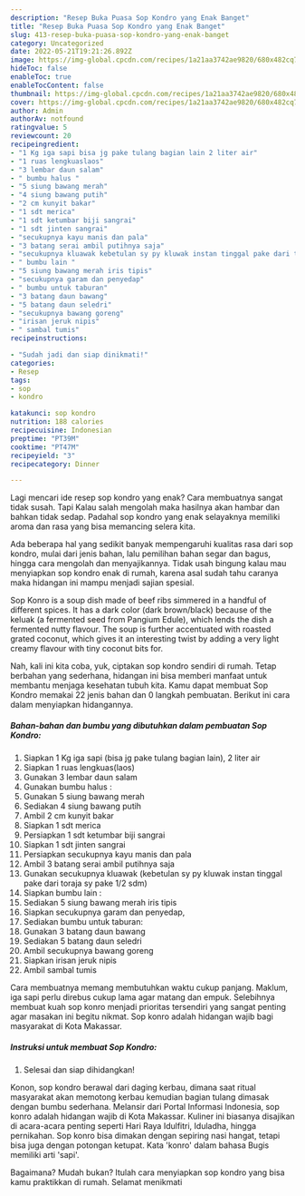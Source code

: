 ```yaml
---
description: "Resep Buka Puasa Sop Kondro yang Enak Banget"
title: "Resep Buka Puasa Sop Kondro yang Enak Banget"
slug: 413-resep-buka-puasa-sop-kondro-yang-enak-banget
category: Uncategorized
date: 2022-05-21T19:21:26.892Z
image: https://img-global.cpcdn.com/recipes/1a21aa3742ae9820/680x482cq70/sop-kondro-foto-resep-utama.jpg
hideToc: false
enableToc: true
enableTocContent: false
thumbnail: https://img-global.cpcdn.com/recipes/1a21aa3742ae9820/680x482cq70/sop-kondro-foto-resep-utama.jpg
cover: https://img-global.cpcdn.com/recipes/1a21aa3742ae9820/680x482cq70/sop-kondro-foto-resep-utama.jpg
author: Admin
authorAv: notfound
ratingvalue: 5
reviewcount: 20
recipeingredient:
- "1 Kg iga sapi bisa jg pake tulang bagian lain 2 liter air"
- "1 ruas lengkuaslaos"
- "3 lembar daun salam"
- " bumbu halus "
- "5 siung bawang merah"
- "4 siung bawang putih"
- "2 cm kunyit bakar"
- "1 sdt merica"
- "1 sdt ketumbar biji sangrai"
- "1 sdt jinten sangrai"
- "secukupnya kayu manis dan pala"
- "3 batang serai ambil putihnya saja"
- "secukupnya kluawak kebetulan sy py kluwak instan tinggal pake dari toraja sy pake 12 sdm"
- " bumbu lain "
- "5 siung bawang merah iris tipis"
- "secukupnya garam dan penyedap"
- " bumbu untuk taburan"
- "3 batang daun bawang"
- "5 batang daun seledri"
- "secukupnya bawang goreng"
- "irisan jeruk nipis"
- " sambal tumis"
recipeinstructions:

- "Sudah jadi dan siap dinikmati!"
categories:
- Resep
tags:
- sop
- kondro

katakunci: sop kondro 
nutrition: 188 calories
recipecuisine: Indonesian
preptime: "PT39M"
cooktime: "PT47M"
recipeyield: "3"
recipecategory: Dinner

---
```



Lagi mencari ide resep sop kondro yang enak? Cara membuatnya sangat tidak susah. Tapi Kalau salah mengolah maka hasilnya akan hambar dan bahkan tidak sedap. Padahal sop kondro yang enak selayaknya memiliki aroma dan rasa yang bisa memancing selera kita.


Ada beberapa hal yang sedikit banyak mempengaruhi kualitas rasa dari sop kondro, mulai dari jenis bahan, lalu pemilihan bahan segar dan bagus, hingga cara mengolah dan menyajikannya. Tidak usah bingung kalau mau menyiapkan sop kondro enak di rumah, karena asal sudah tahu caranya maka hidangan ini mampu menjadi sajian spesial.

Sop Konro is a soup dish made of beef ribs simmered in a handful of different spices. It has a dark color (dark brown/black) because of the keluak (a fermented seed from Pangium Edule), which lends the dish a fermented nutty flavour. The soup is further accentuated with roasted grated coconut, which gives it an interesting twist by adding a very light creamy flavour with tiny coconut bits for.


Nah, kali ini kita coba, yuk, ciptakan sop kondro sendiri di rumah. Tetap berbahan yang sederhana, hidangan ini bisa memberi manfaat untuk membantu menjaga kesehatan tubuh kita. Kamu dapat membuat Sop Kondro memakai 22 jenis bahan dan 0 langkah pembuatan. Berikut ini cara dalam menyiapkan hidangannya.

<!--inarticleads1-->

##### Bahan-bahan dan bumbu yang dibutuhkan dalam pembuatan Sop Kondro:

1. Siapkan 1 Kg iga sapi (bisa jg pake tulang bagian lain), 2 liter air
1. Siapkan 1 ruas lengkuas(laos)
1. Gunakan 3 lembar daun salam
1. Gunakan  bumbu halus :
1. Gunakan 5 siung bawang merah
1. Sediakan 4 siung bawang putih
1. Ambil 2 cm kunyit bakar
1. Siapkan 1 sdt merica
1. Persiapkan 1 sdt ketumbar biji sangrai
1. Siapkan 1 sdt jinten sangrai
1. Persiapkan secukupnya kayu manis dan pala
1. Ambil 3 batang serai ambil putihnya saja
1. Gunakan secukupnya kluawak (kebetulan sy py kluwak instan tinggal pake dari toraja sy pake 1/2 sdm)
1. Siapkan  bumbu lain :
1. Sediakan 5 siung bawang merah iris tipis
1. Siapkan secukupnya garam dan penyedap,
1. Sediakan  bumbu untuk taburan:
1. Gunakan 3 batang daun bawang
1. Sediakan 5 batang daun seledri
1. Ambil secukupnya bawang goreng
1. Siapkan irisan jeruk nipis
1. Ambil  sambal tumis


Cara membuatnya memang membutuhkan waktu cukup panjang. Maklum, iga sapi perlu direbus cukup lama agar matang dan empuk. Selebihnya membuat kuah sop konro menjadi prioritas tersendiri yang sangat penting agar masakan ini begitu nikmat. Sop konro adalah hidangan wajib bagi masyarakat di Kota Makassar. 

<!--inarticleads2-->

##### Instruksi untuk membuat Sop Kondro:


1. Selesai dan siap dihidangkan!

Konon, sop kondro berawal dari daging kerbau, dimana saat ritual masyarakat akan memotong kerbau kemudian bagian tulang dimasak dengan bumbu sederhana. Melansir dari Portal Informasi Indonesia, sop konro adalah hidangan wajib di Kota Makassar. Kuliner ini biasanya disajikan di acara-acara penting seperti Hari Raya Idulfitri, Iduladha, hingga pernikahan. Sop konro bisa dimakan dengan sepiring nasi hangat, tetapi bisa juga dengan potongan ketupat. Kata &#39;konro&#39; dalam bahasa Bugis memiliki arti &#39;sapi&#39;. 

Bagaimana? Mudah bukan? Itulah cara menyiapkan sop kondro yang bisa kamu praktikkan di rumah. Selamat menikmati
